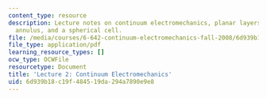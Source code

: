 ```yaml
---
content_type: resource
description: Lecture notes on continuum electromechanics, planar layers, a cylindrical
  annulus, and a spherical cell.
file: /media/courses/6-642-continuum-electromechanics-fall-2008/6d939b18c19f484519da294a7890e9e8_lec02_f08.pdf
file_type: application/pdf
learning_resource_types: []
ocw_type: OCWFile
resourcetype: Document
title: 'Lecture 2: Continuum Electromechanics'
uid: 6d939b18-c19f-4845-19da-294a7890e9e8
---
```

